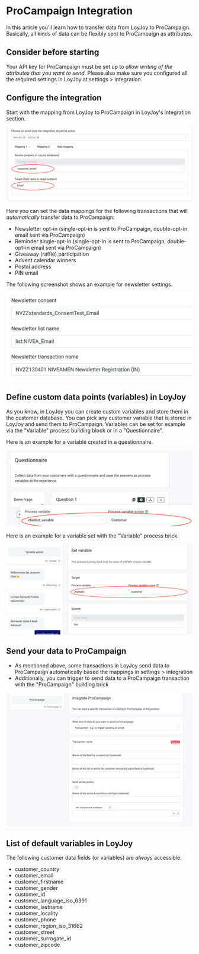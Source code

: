 # ProCampaign Integration

In this article you'll learn how to transfer data from LoyJoy to ProCampaign. Basically, all kinds of data can be flexibly sent to ProCampaign as attributes.

## Consider before starting

Your API key for ProCampaign must be set up to *allow writing of the attributes that you want to send*. Please also make sure you configured all the required settings in LoyJoy at settings > integration.

## Configure the integration

Start with the mapping from LoyJoy to ProCampaign in LoyJoy's integration section. 

![integration](pro_campaign_integration/image1.png)

Here you can set the data mappings for the following transactions that will *automatically* transfer data to ProCampaign:

  - Newsletter opt-in (single-opt-in is sent to ProCampaign, double-opt-in email sent via ProCampaign)
  - Reminder single-opt-in (single-opt-in is sent to ProCampaign, double-opt-in email sent via ProCampaign)
  - Giveaway (raffle) participation
  - Advent calendar winners
  - Postal address
  - PIN email
  
The following screenshot shows an example for newsletter settings.
  
![integrationfield](pro_campaign_integration/image4.png)

## Define custom data points (variables) in LoyJoy

As you know, in LoyJoy you can create custom variables and store them in the customer database. You can pick any customer variable that is stored in LoyJoy and send them to ProCampaign. Variables can be set for example via the "Variable" process building block or in a "Questionnaire".

Here is an example for a variable created in a questionnaire.

![variable](pro_campaign_integration/image2.png)

Here is an example for a variable set with the "Variable" process brick.

![questionnaire](pro_campaign_integration/image3.png)

## Send your data to ProCampaign

- As mentioned above, some transactions in LoyJoy send data to ProCampaign automatically based the mappings in settings > integration
- Additionally, you can trigger to send data to a ProCampaign transaction with the "ProCampaign" building brick

![procampaign](pro_campaign_integration/image5.png)
  
## List of default variables in LoyJoy

The following customer data fields (or variables) are *always* accessible:

- customer_country
- customer_email
- customer_firstname
- customer_gender
- customer_id
- customer_language_iso_6391
- customer_lastname
- customer_locality
- customer_phone
- customer_region_iso_31662
- customer_street
- customer_surrogate_id
- customer_zipcode

